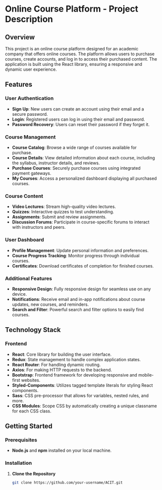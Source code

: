 # Online Course Platform - Project Description

## Overview

This project is an online course platform designed for an academic company that offers online courses. The platform allows users to purchase courses, create accounts, and log in to access their purchased content. The application is built using the React library, ensuring a responsive and dynamic user experience.

## Features

### User Authentication

- **Sign Up**: New users can create an account using their email and a secure password.
- **Login**: Registered users can log in using their email and password.
- **Password Recovery**: Users can reset their password if they forget it.

### Course Management

- **Course Catalog**: Browse a wide range of courses available for purchase.
- **Course Details**: View detailed information about each course, including the syllabus, instructor details, and reviews.
- **Purchase Courses**: Securely purchase courses using integrated payment gateways.
- **My Courses**: Access a personalized dashboard displaying all purchased courses.

### Course Content

- **Video Lectures**: Stream high-quality video lectures.
- **Quizzes**: Interactive quizzes to test understanding.
- **Assignments**: Submit and review assignments.
- **Discussion Forums**: Participate in course-specific forums to interact with instructors and peers.

### User Dashboard

- **Profile Management**: Update personal information and preferences.
- **Course Progress Tracking**: Monitor progress through individual courses.
- **Certificates**: Download certificates of completion for finished courses.

### Additional Features

- **Responsive Design**: Fully responsive design for seamless use on any device.
- **Notifications**: Receive email and in-app notifications about course updates, new courses, and reminders.
- **Search and Filter**: Powerful search and filter options to easily find courses.

## Technology Stack

### Frontend

- **React**: Core library for building the user interface.
- **Redux**: State management to handle complex application states.
- **React Router**: For handling dynamic routing.
- **Axios**: For making HTTP requests to the backend.
- **Bootstrap**: Frontend framework for developing responsive and mobile-first websites.
- **Styled-Components**: Utilizes tagged template literals for styling React components.
- **Sass**: CSS pre-processor that allows for variables, nested rules, and more.
- **CSS Modules**: Scope CSS by automatically creating a unique classname for each CSS class.

## Getting Started

### Prerequisites

- **Node.js** and **npm** installed on your local machine.

### Installation

1. **Clone the Repository**
   ```sh
   git clone https://github.com/your-username/ACIT.git
